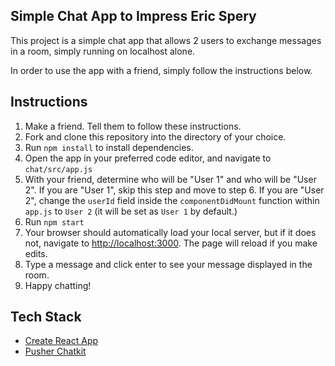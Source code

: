 ## Simple Chat App to Impress Eric Spery

This project is a simple chat app that allows 2 users to exchange messages in a room, simply running on localhost alone.

In order to use the app with a friend, simply follow the instructions below.

## Instructions
1. Make a friend. Tell them to follow these instructions.
2. Fork and clone this repository into the directory of your choice.
3. Run `npm install` to install dependencies.
4. Open the app in your preferred code editor, and navigate to `chat/src/app.js`
5. With your friend, determine who will be "User 1" and who will be "User 2". If you are "User 1", skip this step and move to step 6. If you are "User 2", change the `userId` field inside the `componentDidMount` function within `app.js` to `User 2` (it will be set as `User 1` by default.)
6. Run `npm start`
7. Your browser should automatically load your local server, but if it does not, navigate to [http://localhost:3000](http://localhost:3000). The page will reload if you make edits.
8. Type a message and click enter to see your message displayed in the room.
9. Happy chatting!

## Tech Stack
- [Create React App](https://github.com/facebook/create-react-app)
- [Pusher Chatkit](https://pusher.com/chatkit)
